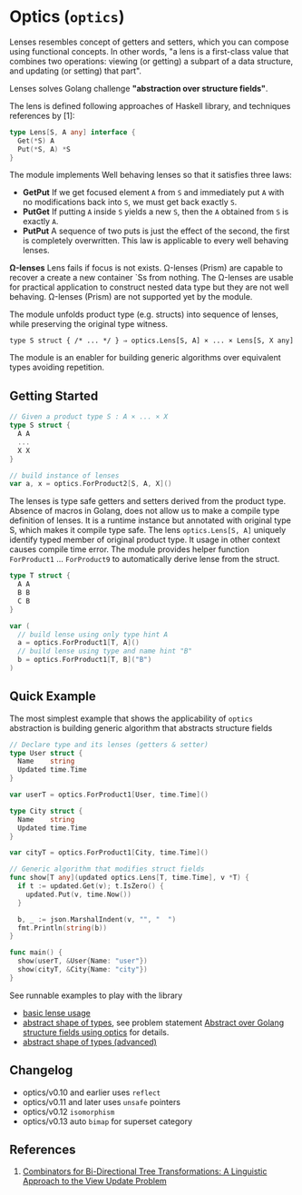 # Optics (`optics`)

Lenses resembles concept of getters and setters, which you can compose using functional concepts. In other words, "a lens is a first-class value that combines two operations: viewing (or getting) a subpart of a data structure, and updating (or setting) that part".  

Lenses solves Golang challenge **"abstraction over structure fields"**.

The lens is defined following approaches of Haskell library, and techniques references by [1]:

```go
type Lens[S, A any] interface {
  Get(*S) A
  Put(*S, A) *S
}
```

The module implements Well behaving lenses so that it satisfies three laws:
* **GetPut** If we get focused element `A` from `S` and immediately put `A` with no modifications back into `S`, we must get back exactly `S`.
* **PutGet** If putting `A` inside `S` yields a new `S`, then the `A` obtained from `S` is exactly `A`.
* **PutPut** A sequence of two puts is just the effect of the second, the first is completely overwritten. This law is applicable to every well behaving lenses.

**Ω-lenses** Lens fails if focus is not exists. Ω-lenses (Prism) are capable to recover a create a new container `Ss from nothing. The Ω-lenses are usable for practical application to construct nested data type but they are not well behaving. Ω-lenses (Prism) are not supported yet by the module.


The module unfolds product type (e.g. structs) into sequence of lenses, while preserving the original type witness. 

```
type S struct { /* ... */ } ⇒ optics.Lens[S, A] × ... × Lens[S, X any]
```

The module is an enabler for building generic algorithms over equivalent types avoiding repetition.


## Getting Started

```go
// Given a product type S : A × ... × X
type S struct {
  A A
  ...
  X X
}

// build instance of lenses
var a, x = optics.ForProduct2[S, A, X]()
```

The lenses is type safe getters and setters derived from the product type. Absence of macros in Golang, does not allow us to make a compile type definition of lenses. It is a runtime instance but annotated with original type S, which makes it compile type safe. The lens `optics.Lens[S, A]` uniquely identify typed member of original product type. It usage in other context causes compile time error. The module provides helper function `ForProduct1` ... `ForProduct9` to automatically derive lense from the struct.

```go
type T struct {
  A A
  B B
  C B
}

var (
  // build lense using only type hint A
  a = optics.ForProduct1[T, A]()
  // build lense using type and name hint "B" 
  b = optics.ForProduct1[T, B]("B")
)
```

## Quick Example

The most simplest example that shows the applicability of `optics` abstraction is building generic algorithm that abstracts structure fields

```go
// Declare type and its lenses (getters & setter)
type User struct {
  Name    string
  Updated time.Time
}

var userT = optics.ForProduct1[User, time.Time]()

type City struct {
  Name    string
  Updated time.Time
}

var cityT = optics.ForProduct1[City, time.Time]()

// Generic algorithm that modifies struct fields
func show[T any](updated optics.Lens[T, time.Time], v *T) {
  if t := updated.Get(v); t.IsZero() {
    updated.Put(v, time.Now())
  }

  b, _ := json.MarshalIndent(v, "", "  ")
  fmt.Println(string(b))
}

func main() {
  show(userT, &User{Name: "user"})
  show(cityT, &City{Name: "city"})
}
```

See runnable examples to play with the library
* [basic lense usage](./examples/lenses/main.go)
* [abstract shape of types](./examples/shapes/main.go), see problem statement [Abstract over Golang structure fields using optics](../doc/abstract-over-struct-fields-using-optics.md) for details.
* [abstract shape of types (advanced)](./examples/emitter/main.go)

## Changelog

* optics/v0.10 and earlier uses `reflect` 
* optics/v0.11 and later uses `unsafe` pointers
* optics/v0.12 `isomorphism`
* optics/v0.13 auto `bimap` for superset category

## References

1. [Combinators for Bi-Directional Tree Transformations: A Linguistic Approach to the View Update Problem](https://www.cis.upenn.edu/~bcpierce/papers/lenses-toplas-final.pdf)
